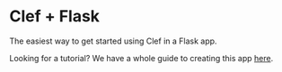 Clef + Flask
============

The easiest way to get started using Clef in a Flask app.

Looking for a tutorial? We have a whole guide to creating this app
[here](http://developer.clef.io/docs/guides/flask).

